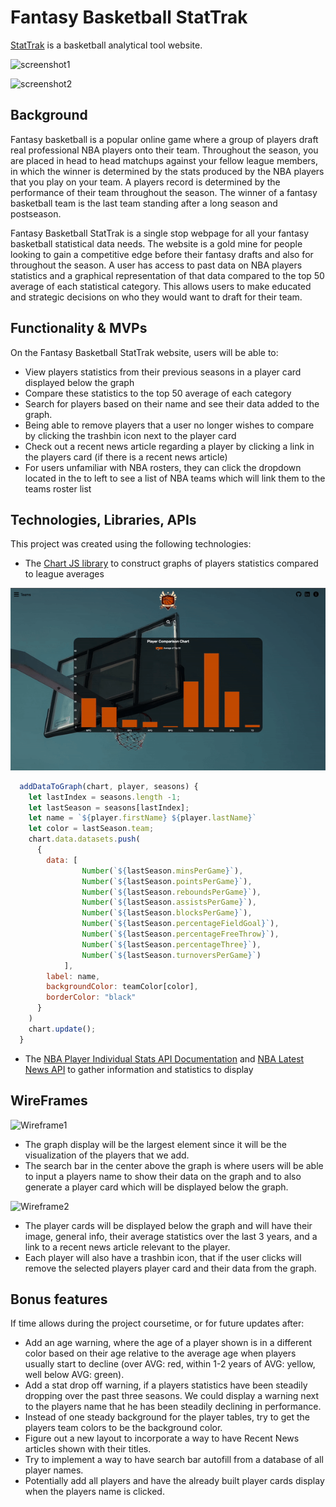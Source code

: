 # Fantasy Basketball StatTrak

[StatTrak](http://www.brianko.net/StatTrak-JSProject/)  is a basketball analytical tool website.

![screenshot1](https://raw.githubusercontent.com/brianko90/StatTrak-JSProject/main/images/screenshot1.png)

![screenshot2](https://raw.githubusercontent.com/brianko90/StatTrak-JSProject/main/images/screenshot2.png)

## Background

Fantasy basketball is a popular online game where a group of players draft real professional NBA players onto their team. Throughout the season, you are placed in head to head matchups against your fellow league members, in which the winner is determined by the stats produced by the NBA players that you play on your team. A players record is determined by the performance of their team throughout the season. The winner of a fantasy basketball team is the last team standing after a long season and postseason. 

Fantasy Basketball StatTrak is a single stop webpage for all your fantasy basketball statistical data needs. The website is a gold mine for people looking to gain a competitive edge before their fantasy drafts and also for throughout the season. A user has access to past data on NBA players statistics and a graphical representation of that data compared to the top 50 average of each statistical category. This allows users to make educated and strategic decisions on who they would want to draft for their team. 

## Functionality & MVPs

On the Fantasy Basketball StatTrak website, users will be able to:

- View players statistics from their previous seasons in a player card displayed below the graph
- Compare these statistics to the top 50 average of each category
- Search for players based on their name and see their data added to the graph. 
- Being able to remove players that a user no longer wishes to compare by clicking the trashbin icon next to the player card
- Check out a recent news article regarding a player by clicking a link in the players card (if there is a recent news article)
- For users unfamiliar with NBA rosters, they can click the dropdown located in the to left to see a list of NBA teams which will link them to the teams roster list

## Technologies, Libraries, APIs

This project was created using the following technologies:

- The [Chart JS library](https://www.chartjs.org/docs/3.0.2/) to construct graphs of players statistics compared to league averages

![](./images/statTrak.gif)

```javascript
  addDataToGraph(chart, player, seasons) {
    let lastIndex = seasons.length -1;
    let lastSeason = seasons[lastIndex];
    let name = `${player.firstName} ${player.lastName}`
    let color = lastSeason.team;
    chart.data.datasets.push(
      {
        data: [
                Number(`${lastSeason.minsPerGame}`),
                Number(`${lastSeason.pointsPerGame}`),
                Number(`${lastSeason.reboundsPerGame}`),
                Number(`${lastSeason.assistsPerGame}`),
                Number(`${lastSeason.blocksPerGame}`),
                Number(`${lastSeason.percentageFieldGoal}`),
                Number(`${lastSeason.percentageFreeThrow}`),
                Number(`${lastSeason.percentageThree}`),
                Number(`${lastSeason.turnoversPerGame}`)
            ],
        label: name,
        backgroundColor: teamColor[color],
        borderColor: "black"      
      }
    ) 
    chart.update();
  }

```

- The [NBA Player Individual Stats API Documentation](https://rapidapi.com/kaylanhusband/api/nba-player-individual-stats/) and [NBA Latest News API](https://rapidapi.com/savey03/api/nba-latest-news/) to gather information and statistics to display

## WireFrames

![Wireframe1](https://raw.githubusercontent.com/brianko90/StatTrak-JSProject/main/images/wireframe1.png)

- The graph display will be the largest element since it will be the visualization of the players that we add.
- The search bar in the center above the graph is where users will be able to input a players name to show their data on the graph and to also generate a player card which will be displayed below the graph.

![Wireframe2](https://raw.githubusercontent.com/brianko90/StatTrak-JSProject/main/images/wireframe2.png)

- The player cards will be displayed below the graph and will have their image, general info, their average statistics over the last 3 years, and a link to a recent news article relevant to the player.
- Each player will also have a trashbin icon, that if the user clicks will remove the selected players player card and their data from the graph. 

<!-- ## Implementation Timeline

NB: 

- **Friday Afternoon & Weekend:** Setup the project. Implement a working chart from Chart.js and test around to see how data will be visualized. Create basic layout of webpage and start using API's to gather data.

- **Monday:** This day will be used to figure out and display averages so that when you look at a players data, they can be shown next to averages. Get the graph to be responsive and add player data as users input player names into the search bar. Also begin working on the player table which will display their last three years of average statistics. 

- **Tuesday:** Finish working on player table with data. Work on implementing the second API to grab news articles for each player selected. Then adding a "Recent News" button on the player card that will direct the user to a news article. 

- **Wednesday:** If ahead of schedule, I will try to implement bonus features such as the age warning and stat dropoff warning. If not, I will continue to add styling and make the page look great. Since this is a data visualization project, I think a heavy emphasis on making it look nice is important.

- **Thursday:** Complete finishing touches, make webpage look amazing. Apply as much CSS and html magic that I can. 
 -->
## Bonus features

If time allows during the project coursetime, or for future updates after:

- Add an age warning, where the age of a player shown is in a different color based on their age relative to the average age when players usually start to decline (over AVG: red, within 1-2 years of AVG: yellow, well below AVG: green).
- Add a stat drop off warning, if a players statistics have been steadily dropping over the past three seasons. We could display a warning next to the players name that he has been steadily declining in performance. 
- Instead of one steady background for the player tables, try to get the players team colors to be the background color.
- Figure out a new layout to incorporate a way to have Recent News articles shown with their titles. 
- Try to implement a way to have search bar autofill from a database of all player names. 
- Potentially add all players and have the already built player cards display when the players name is clicked. 
